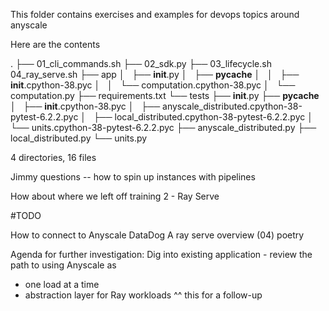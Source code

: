 This folder contains exercises and examples for devops topics around anyscale

Here are the contents

.
├── 01_cli_commands.sh
├── 02_sdk.py
├── 03_lifecycle.sh
04_ray_serve.sh
├── app
│   ├── __init__.py
│   ├── __pycache__
│   │   ├── __init__.cpython-38.pyc
│   │   └── computation.cpython-38.pyc
│   └── computation.py
├── requirements.txt
└── tests
    ├── __init__.py
    ├── __pycache__
    │   ├── __init__.cpython-38.pyc
    │   ├── anyscale_distributed.cpython-38-pytest-6.2.2.pyc
    │   ├── local_distributed.cpython-38-pytest-6.2.2.pyc
    │   └── units.cpython-38-pytest-6.2.2.pyc
    ├── anyscale_distributed.py
    ├── local_distributed.py
    └── units.py

4 directories, 16 files


Jimmy questions -- how to spin up instances with pipelines

How about where we left off training 2 - Ray Serve



#TODO

How to connect to Anyscale  DataDog
A ray serve overview (04)
poetry 






Agenda for further investigation:
Dig into existing application - review the path to using Anyscale as 
  * one load at a time
  * abstraction layer for Ray workloads
 ^^ this for a follow-up


